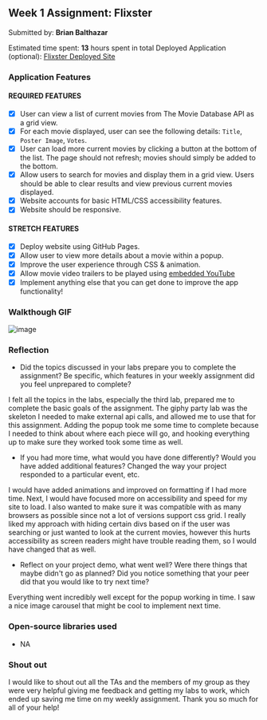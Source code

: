 ## Week 1 Assignment: Flixster

Submitted by: **Brian Balthazar**

Estimated time spent: **13** hours spent in total
Deployed Application (optional): [Flixster Deployed Site](https://eleferrets.github.io/flixster/)

### Application Features

#### REQUIRED FEATURES

- [x] User can view a list of current movies from The Movie Database API as a grid view.
- [x] For each movie displayed, user can see the following details: `Title`, `Poster Image`, `Votes`.
- [x] User can load more current movies by clicking a button at the bottom of the list. The page should not refresh; movies should simply be added to the bottom.
- [x] Allow users to search for movies and display them in a grid view. Users should be able to clear results and view previous current movies displayed.
- [x] Website accounts for basic HTML/CSS accessibility features.
- [x] Website should be responsive.

#### STRETCH FEATURES

- [x] Deploy website using GitHub Pages. 
- [x] Allow user to view more details about a movie within a popup.
- [x] Improve the user experience through CSS & animation.
- [x] Allow movie video trailers to be played using [embedded YouTube](https://support.google.com/youtube/answer/171780?hl=en)
- [x] Implement anything else that you can get done to improve the app functionality!

### Walkthough GIF

![image](https://user-images.githubusercontent.com/40572853/121737055-5dbdfe80-cac6-11eb-83b6-173bb54a6a53.png)

### Reflection

* Did the topics discussed in your labs prepare you to complete the assignment? Be specific, which features in your weekly assignment did you feel unprepared to complete?

I felt all the topics in the labs, especially the third lab, prepared me to complete the basic goals of the assignment. The giphy party lab was the skeleton I needed to make external api calls, and allowed me to use that for this assignment. Adding the popup took me some time to complete because I needed to think about where each piece will go, and hooking everything up to make sure they worked took some time as well.

* If you had more time, what would you have done differently? Would you have added additional features? Changed the way your project responded to a particular event, etc.
  
I would have added animations and improved on formatting if I had more time. Next, I would have focused more on accessibility and speed for my site to load. I also wanted to make sure it was compatible with as many browsers as possible since not a lot of versions support css grid. I really liked my approach with hiding certain divs based on if the user was searching or just wanted to look at the current movies, however this hurts accessibility as screen readers might have trouble reading them, so I would have changed that as well.

* Reflect on your project demo, what went well? Were there things that maybe didn't go as planned? Did you notice something that your peer did that you would like to try next time?

Everything went incredibly well except for the popup working in time. I saw a nice image carousel that might be cool to implement next time.

### Open-source libraries used

- NA

### Shout out

I would like to shout out all the TAs and the members of my group as they were very helpful giving me feedback and getting my labs to work, which ended up saving me time on my weekly assignment. Thank you so much for all of your help!
